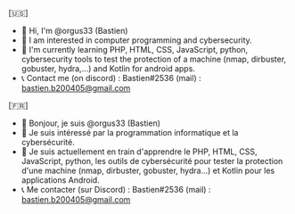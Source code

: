 [🇺🇸]
- 👋 Hi, I'm @orgus33 (Bastien)
- 👀 I am interested in computer programming and cybersecurity.
- 🌱 I'm currently learning PHP, HTML, CSS, JavaScript, python, cybersecurity tools to test the protection of a machine (nmap, dirbuster, gobuster, hydra,...) and Kotlin for android apps.
- 📞 Contact me (on discord) : Bastien#2536
                (mail) : bastien.b200405@gmail.com


[🇫🇷]
- 👋 Bonjour, je suis @orgus33 (Bastien)
- 👀 Je suis intéressé par la programmation informatique et la cybersécurité.
- 🌱 Je suis actuellement en train d'apprendre le PHP, HTML, CSS, JavaScript, python, les outils de cybersécurité pour tester la protection d'une machine (nmap, dirbuster, gobuster, hydra...) et Kotlin pour les applications Android.
- 📞 Me contacter (sur Discord) : Bastien#2536
                  (mail) : bastien.b200405@gmail.com
